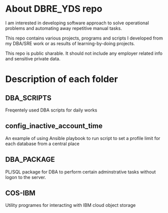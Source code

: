# About DBRE_YDS repo 

I am interested in developing software approach to solve operational problems and automating away repetitive manual tasks.

This repo contains various projects, programs and scripts I developed from my DBA/SRE work or as results of learning-by-doing projects. 

This repo is public sharable. It should not include any employer related info and sensitive private data.


# Description of each folder


## DBA_SCRIPTS

Freqentely used DBA scripts for daily works  

## config_inactive_account_time

An example of using Ansible playbook to run script to set a profile limit for each database from a central place

## DBA_PACKAGE

PL/SQL package for DBA to perform certain adminstrative tasks without logon to the server. 


## COS-IBM

Utility programes for interacting with IBM cloud object storage
